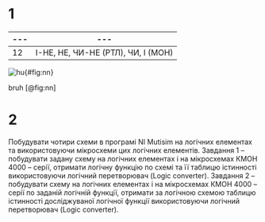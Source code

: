 # 1

| --- | ---                                |
| --- | ---                                |
| 12  | І-НЕ, НЕ, ЧИ-НЕ (РТЛ), ЧИ, І (МОН) |

![hu](/home/sasha/Documents/uni/2-сем/AlgoProgr/lab5/screens/pic-full-230327-1443-52.png){#fig:nn}

bruh [@fig:nn]

# 2

Побудувати чотири схеми в програмі NI Mutisim на логічних елементах та
використовуючи мікросхеми цих логічних елементів.
Завдання 1 – побудувати задану схему на логічних елементах і на
мікросхемах КМОН 4000 – серії, отримати логічну функцію по схемі та її
таблицю істинності використовуючи логічний перетворювач (Logic converter).
Завдання 2 – побудувати схему на логічних елементах і на мікросхемах
КМОН 4000 – серії по заданій логічній функції, отримати за логічною схемою
таблицю істинності досліджуваної логічної функції використовуючи логічний
перетворювач (Logic converter).
